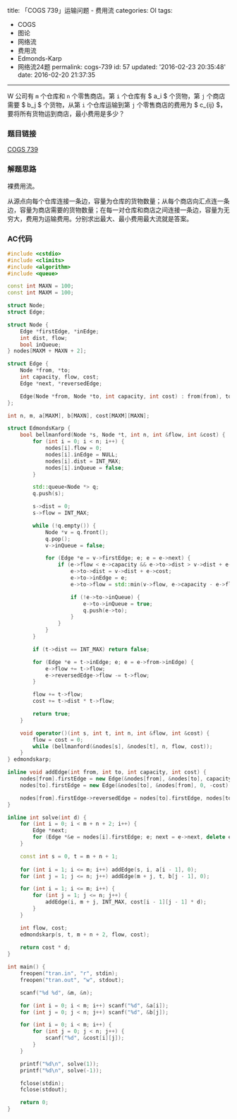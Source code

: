 title: 「COGS 739」运输问题 - 费用流
categories: OI
tags: 
  - COGS
  - 图论
  - 网络流
  - 费用流
  - Edmonds-Karp
  - 网络流24题
permalink: cogs-739
id: 57
updated: '2016-02-23 20:35:48'
date: 2016-02-20 21:37:35
---

W 公司有 `m` 个仓库和 `n` 个零售商店。第 `i` 个仓库有 $ a_i $ 个货物，第 `j` 个商店需要 $ b_j $ 个货物，从第 `i` 个仓库运输到第 `j` 个零售商店的费用为 $ c_{ij} $，要将所有货物运到商店，最小费用是多少？

<!-- more -->

### 题目链接
[COGS 739](http://cogs.top/cogs/problem/problem.php?pid=739)

### 解题思路
裸费用流。

从源点向每个仓库连接一条边，容量为仓库的货物数量；从每个商店向汇点连一条边，容量为商店需要的货物数量；在每一对仓库和商店之间连接一条边，容量为无穷大，费用为运输费用。分别求出最大、最小费用最大流就是答案。

### AC代码
```cpp
#include <cstdio>
#include <climits>
#include <algorithm>
#include <queue>

const int MAXN = 100;
const int MAXM = 100;

struct Node;
struct Edge;

struct Node {
	Edge *firstEdge, *inEdge;
	int dist, flow;
	bool inQueue;
} nodes[MAXM + MAXN + 2];

struct Edge {
	Node *from, *to;
	int capacity, flow, cost;
	Edge *next, *reversedEdge;

	Edge(Node *from, Node *to, int capacity, int cost) : from(from), to(to), capacity(capacity), flow(0), cost(cost), next(from->firstEdge) {}
};

int n, m, a[MAXM], b[MAXN], cost[MAXM][MAXN];

struct EdmondsKarp {
	bool bellmanford(Node *s, Node *t, int n, int &flow, int &cost) {
		for (int i = 0; i < n; i++) {
			nodes[i].flow = 0;
			nodes[i].inEdge = NULL;
			nodes[i].dist = INT_MAX;
			nodes[i].inQueue = false;
		}

		std::queue<Node *> q;
		q.push(s);

		s->dist = 0;
		s->flow = INT_MAX;

		while (!q.empty()) {
			Node *v = q.front();
			q.pop();
			v->inQueue = false;

			for (Edge *e = v->firstEdge; e; e = e->next) {
				if (e->flow < e->capacity && e->to->dist > v->dist + e->cost) {
					e->to->dist = v->dist + e->cost;
					e->to->inEdge = e;
					e->to->flow = std::min(v->flow, e->capacity - e->flow);

					if (!e->to->inQueue) {
						e->to->inQueue = true;
						q.push(e->to);
					}
				}
			}
		}

		if (t->dist == INT_MAX) return false;

		for (Edge *e = t->inEdge; e; e = e->from->inEdge) {
			e->flow += t->flow;
			e->reversedEdge->flow -= t->flow;
		}

		flow += t->flow;
		cost += t->dist * t->flow;

		return true;
	}

	void operator()(int s, int t, int n, int &flow, int &cost) {
		flow = cost = 0;
		while (bellmanford(&nodes[s], &nodes[t], n, flow, cost));
	}
} edmondskarp;

inline void addEdge(int from, int to, int capacity, int cost) {
	nodes[from].firstEdge = new Edge(&nodes[from], &nodes[to], capacity, cost);
	nodes[to].firstEdge = new Edge(&nodes[to], &nodes[from], 0, -cost);

	nodes[from].firstEdge->reversedEdge = nodes[to].firstEdge, nodes[to].firstEdge->reversedEdge = nodes[from].firstEdge;
}

inline int solve(int d) {
	for (int i = 0; i < m + n + 2; i++) {
		Edge *next;
		for (Edge *&e = nodes[i].firstEdge; e; next = e->next, delete e, e = next);
	}

	const int s = 0, t = m + n + 1;
	
	for (int i = 1; i <= m; i++) addEdge(s, i, a[i - 1], 0);
	for (int j = 1; j <= n; j++) addEdge(m + j, t, b[j - 1], 0);

	for (int i = 1; i <= m; i++) {
		for (int j = 1; j <= n; j++) {
			addEdge(i, m + j, INT_MAX, cost[i - 1][j - 1] * d);
		}
	}

	int flow, cost;
	edmondskarp(s, t, m + n + 2, flow, cost);
	
	return cost * d;
}

int main() {
	freopen("tran.in", "r", stdin);
	freopen("tran.out", "w", stdout);

	scanf("%d %d", &m, &n);

	for (int i = 0; i < m; i++) scanf("%d", &a[i]);
	for (int j = 0; j < n; j++) scanf("%d", &b[j]);

	for (int i = 0; i < m; i++) {
		for (int j = 0; j < n; j++) {
			scanf("%d", &cost[i][j]);
		}
	}

	printf("%d\n", solve(1));
	printf("%d\n", solve(-1));

	fclose(stdin);
	fclose(stdout);

	return 0;
}
```